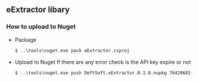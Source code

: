 ﻿## eExtractor libary


### How to upload to Nuget
* Package
    ```cmd
    $ ..\tools\nuget.exe pack eExtractor.csproj
    ```
* Upload to Nuget 
  If there are any error check is the API key expire or not
    ```cmd
    $ ..\tools\nuget.exe push DeftSoft.eExtractor.0.1.0.nupkg 76420682-1c39-4658-a848-0787c42947eb -Source https://www.nuget.org/api/v2/package
    ```